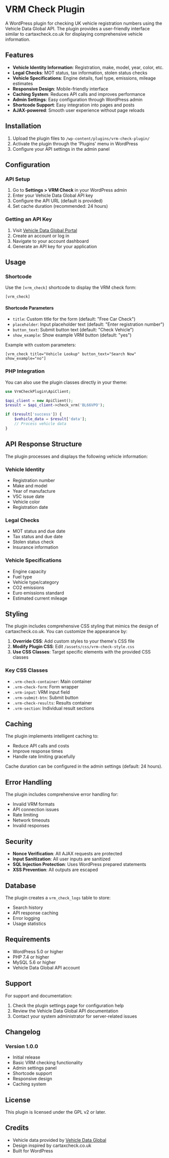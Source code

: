 # VRM Check Plugin

A WordPress plugin for checking UK vehicle registration numbers using the Vehicle Data Global API. The plugin provides a user-friendly interface similar to cartaxcheck.co.uk for displaying comprehensive vehicle information.

## Features

- **Vehicle Identity Information**: Registration, make, model, year, color, etc.
- **Legal Checks**: MOT status, tax information, stolen status checks
- **Vehicle Specifications**: Engine details, fuel type, emissions, mileage estimates
- **Responsive Design**: Mobile-friendly interface
- **Caching System**: Reduces API calls and improves performance
- **Admin Settings**: Easy configuration through WordPress admin
- **Shortcode Support**: Easy integration into pages and posts
- **AJAX-powered**: Smooth user experience without page reloads

## Installation

1. Upload the plugin files to `/wp-content/plugins/vrm-check-plugin/`
2. Activate the plugin through the 'Plugins' menu in WordPress
3. Configure your API settings in the admin panel

## Configuration

### API Setup

1. Go to **Settings > VRM Check** in your WordPress admin
2. Enter your Vehicle Data Global API key
3. Configure the API URL (default is provided)
4. Set cache duration (recommended: 24 hours)

### Getting an API Key

1. Visit [Vehicle Data Global Portal](https://portal.vehicledataglobal.com/)
2. Create an account or log in
3. Navigate to your account dashboard
4. Generate an API key for your application

## Usage

### Shortcode

Use the `[vrm_check]` shortcode to display the VRM check form:

```
[vrm_check]
```

#### Shortcode Parameters

- `title`: Custom title for the form (default: "Free Car Check")
- `placeholder`: Input placeholder text (default: "Enter registration number")
- `button_text`: Submit button text (default: "Check Vehicle")
- `show_example`: Show example VRM button (default: "yes")

Example with custom parameters:
```
[vrm_check title="Vehicle Lookup" button_text="Search Now" show_example="no"]
```

### PHP Integration

You can also use the plugin classes directly in your theme:

```php
use VrmCheckPlugin\ApiClient;

$api_client = new ApiClient();
$result = $api_client->check_vrm('BL66VPO');

if ($result['success']) {
    $vehicle_data = $result['data'];
    // Process vehicle data
}
```

## API Response Structure

The plugin processes and displays the following vehicle information:

### Vehicle Identity
- Registration number
- Make and model
- Year of manufacture
- V5C issue date
- Vehicle color
- Registration date

### Legal Checks
- MOT status and due date
- Tax status and due date
- Stolen status check
- Insurance information

### Vehicle Specifications
- Engine capacity
- Fuel type
- Vehicle type/category
- CO2 emissions
- Euro emissions standard
- Estimated current mileage

## Styling

The plugin includes comprehensive CSS styling that mimics the design of cartaxcheck.co.uk. You can customize the appearance by:

1. **Override CSS**: Add custom styles to your theme's CSS file
2. **Modify Plugin CSS**: Edit `/assets/css/vrm-check-style.css`
3. **Use CSS Classes**: Target specific elements with the provided CSS classes

### Key CSS Classes

- `.vrm-check-container`: Main container
- `.vrm-check-form`: Form wrapper
- `.vrm-input`: VRM input field
- `.vrm-submit-btn`: Submit button
- `.vrm-check-results`: Results container
- `.vrm-section`: Individual result sections

## Caching

The plugin implements intelligent caching to:

- Reduce API calls and costs
- Improve response times
- Handle rate limiting gracefully

Cache duration can be configured in the admin settings (default: 24 hours).

## Error Handling

The plugin includes comprehensive error handling for:

- Invalid VRM formats
- API connection issues
- Rate limiting
- Network timeouts
- Invalid responses

## Security

- **Nonce Verification**: All AJAX requests are protected
- **Input Sanitization**: All user inputs are sanitized
- **SQL Injection Protection**: Uses WordPress prepared statements
- **XSS Prevention**: All outputs are escaped

## Database

The plugin creates a `vrm_check_logs` table to store:

- Search history
- API response caching
- Error logging
- Usage statistics

## Requirements

- WordPress 5.0 or higher
- PHP 7.4 or higher
- MySQL 5.6 or higher
- Vehicle Data Global API account

## Support

For support and documentation:

1. Check the plugin settings page for configuration help
2. Review the Vehicle Data Global API documentation
3. Contact your system administrator for server-related issues

## Changelog

### Version 1.0.0
- Initial release
- Basic VRM checking functionality
- Admin settings panel
- Shortcode support
- Responsive design
- Caching system

## License

This plugin is licensed under the GPL v2 or later.

## Credits

- Vehicle data provided by [Vehicle Data Global](https://vehicledataglobal.com/)
- Design inspired by cartaxcheck.co.uk
- Built for WordPress